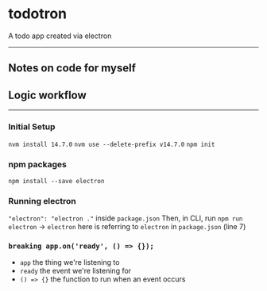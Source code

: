 # todotron

A todo app created via electron

---
## Notes on code for myself

## Logic workflow

---
### Initial Setup
`nvm install 14.7.0`
`nvm use --delete-prefix v14.7.0`
`npm init`

### npm packages
`npm install --save electron`

### Running electron
`"electron": "electron ."` inside `package.json`
Then, in CLI, run `npm run electron` -> `electron` here is referring to `electron` in `package.json` (line 7)

### `breaking app.on('ready', () => {});`
- `app` the thing we're listening to
- `ready` the event we're listening for
- `() => {}` the function to run when an event occurs
